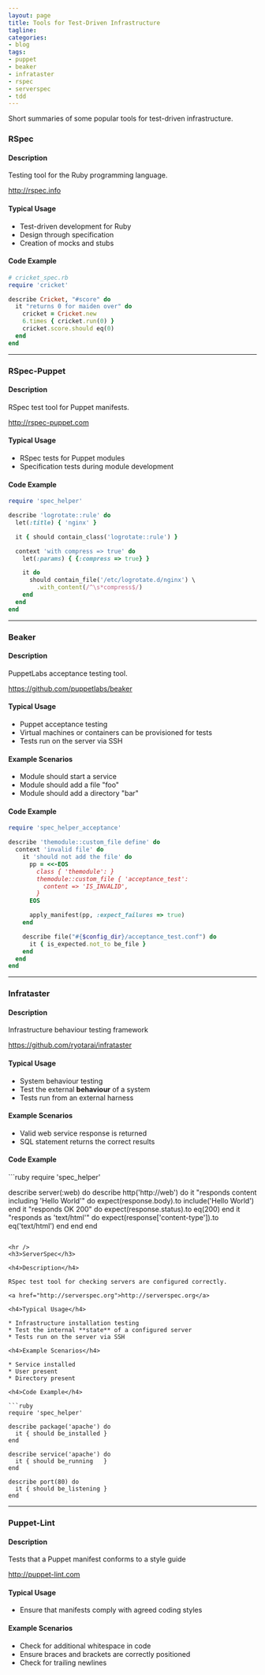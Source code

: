 ```yaml
---
layout: page
title: Tools for Test-Driven Infrastructure
tagline:
categories:
- blog
tags:
- puppet 
- beaker
- infrataster
- rspec
- serverspec
- tdd
---
```


Short summaries of some popular tools for test-driven 
infrastructure.

<h3>RSpec</h3>

<h4>Description</h4>

Testing tool for the Ruby programming language. 

<a href="http://rspec.info">http://rspec.info</a>

<h4>Typical Usage</h4>

* Test-driven development for Ruby
* Design through specification
* Creation of mocks and stubs

<h4>Code Example</h4>

```ruby
# cricket_spec.rb
require 'cricket'

describe Cricket, "#score" do
  it "returns 0 for maiden over" do
    cricket = Cricket.new
    6.times { cricket.run(0) }
    cricket.score.should eq(0)
  end
end
```

<hr />
<h3>RSpec-Puppet</h3>

<h4>Description</h4>

RSpec test tool for Puppet manifests.

<a href="http://rspec-puppet.com">http://rspec-puppet.com</a>

<h4>Typical Usage</h4>

* RSpec tests for Puppet modules
* Specification tests during module development

<h4>Code Example</h4>

```ruby
require 'spec_helper'

describe 'logrotate::rule' do
  let(:title) { 'nginx' }

  it { should contain_class('logrotate::rule') }

  context 'with compress => true' do
    let(:params) { {:compress => true} }

    it do
      should contain_file('/etc/logrotate.d/nginx') \
        .with_content(/^\s*compress$/)
    end
  end
end
```

<hr />
<h3>Beaker</h3>

<h4>Description</h4>

PuppetLabs acceptance testing tool.

<a href="https://github.com/puppetlabs/beaker">https://github.com/puppetlabs/beaker</a>

<h4>Typical Usage</h4>

* Puppet acceptance testing
* Virtual machines or containers can be provisioned for tests
* Tests run on the server via SSH

<h4>Example Scenarios</h4>

* Module should start a service
* Module should add a file "foo"
* Module should add a directory "bar"

<h4>Code Example</h4>

```ruby
require 'spec_helper_acceptance'

describe 'themodule::custom_file define' do
  context 'invalid file' do
    it 'should not add the file' do
      pp = <<-EOS
        class { 'themodule': }
        themodule::custom_file { 'acceptance_test':
          content => 'IS_INVALID',
        }
      EOS

      apply_manifest(pp, :expect_failures => true)
    end

    describe file("#{$config_dir}/acceptance_test.conf") do
      it { is_expected.not_to be_file }
    end
  end
end
```

<hr />
<h3>Infrataster</h3>

<h4>Description</h4>

Infrastructure behaviour testing framework

<a href="https://github.com/ryotarai/infrataster">https://github.com/ryotarai/infrataster</a>

<h4>Typical Usage</h4>

* System behaviour testing
* Test the external **behaviour** of a system
* Tests run from an external harness

<h4>Example Scenarios</h4>

* Valid web service response is returned
* SQL statement returns the correct results

<h4>Code Example</h4>
```ruby
require 'spec_helper'

describe server(:web) do
  describe http('http://web') do
    it "responds content including 'Hello World'" do
      expect(response.body).to include('Hello World')
    end
    it "responds OK 200" do
      expect(response.status).to eq(200)
    end
    it "responds as 'text/html'" do
      expect(response['content-type']).to eq('text/html')
    end
  end
end
```

<hr />
<h3>ServerSpec</h3>

<h4>Description</h4>

RSpec test tool for checking servers are configured correctly.

<a href="http://serverspec.org">http://serverspec.org</a>

<h4>Typical Usage</h4>

* Infrastructure installation testing
* Test the internal **state** of a configured server
* Tests run on the server via SSH

<h4>Example Scenarios</h4>

* Service installed
* User present
* Directory present

<h4>Code Example</h4>

```ruby
require 'spec_helper'

describe package('apache') do
  it { should be_installed }
end

describe service('apache') do
  it { should be_running   }
end

describe port(80) do
  it { should be_listening }
end
```

<hr />
<h3>Puppet-Lint</h3>

<h4>Description</h4>

Tests that a Puppet manifest conforms to a style guide

<a href="http://puppet-lint.com">http://puppet-lint.com</a>

<h4>Typical Usage</h4>

* Ensure that manifests comply with agreed coding styles

<h4>Example Scenarios</h4>

* Check for additional whitespace in code
* Ensure braces and brackets are correctly positioned
* Check for trailing newlines
